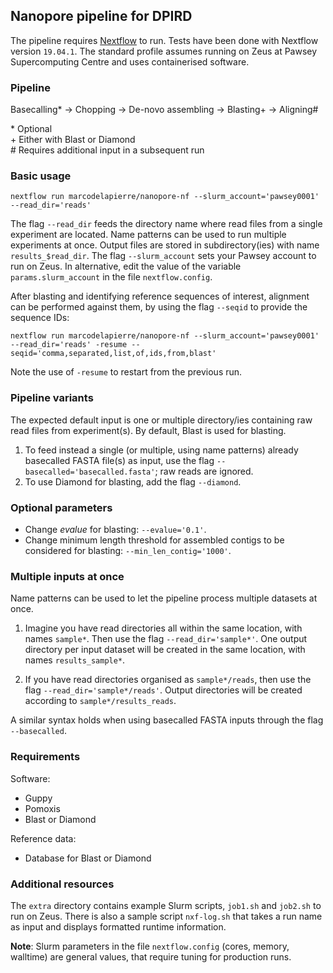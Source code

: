 ## Nanopore pipeline for DPIRD

The pipeline requires [Nextflow](https://github.com/nextflow-io/nextflow) to run. 
Tests have been done with Nextflow version `19.04.1`. 
The standard profile assumes running on Zeus at Pawsey Supercomputing Centre and uses containerised software.


### Pipeline

Basecalling\* -> Chopping -> De-novo assembling -> Blasting\+ -> Aligning\#

\* Optional  
\+ Either with Blast or Diamond  
\# Requires additional input in a subsequent run


### Basic usage

```
nextflow run marcodelapierre/nanopore-nf --slurm_account='pawsey0001' --read_dir='reads'
```

The flag `--read_dir` feeds the directory name where read files from a single experiment are located. 
Name patterns can be used to run multiple experiments at once. Output files are stored in subdirectory(ies) with name `results_$read_dir`. 
The flag `--slurm_account` sets your Pawsey account to run on Zeus. In alternative, edit the value of the variable `params.slurm_account` in the file `nextflow.config`.

After blasting and identifying reference sequences of interest, alignment can be performed against them, by using the flag `--seqid` to provide the sequence IDs:

```
nextflow run marcodelapierre/nanopore-nf --slurm_account='pawsey0001' --read_dir='reads' -resume --seqid='comma,separated,list,of,ids,from,blast'
```

Note the use of `-resume` to restart from the previous run.


### Pipeline variants

The expected default input is one or multiple directory/ies containing raw read files from experiment(s). By default, Blast is used for blasting.

1. To feed instead a single (or multiple, using name patterns) already basecalled FASTA file(s) as input, use the flag `--basecalled='basecalled.fasta'`; raw reads are ignored.
2. To use Diamond for blasting, add the flag `--diamond`.


### Optional parameters

* Change *evalue* for blasting: `--evalue='0.1'`.
* Change minimum length threshold for assembled contigs to be considered for blasting: `--min_len_contig='1000'`.


### Multiple inputs at once

Name patterns can be used to let the pipeline process multiple datasets at once.

1. Imagine you have read directories all within the same location, with names `sample*`. Then use the flag `--read_dir='sample*'`. One output directory per input dataset will be created in the same location, with names `results_sample*`.

2. If you have read directories organised as `sample*/reads`, then use the flag `--read_dir='sample*/reads'`. Output directories will be created according to `sample*/results_reads`.

A similar syntax holds when using basecalled FASTA inputs through the flag `--basecalled`.


### Requirements

Software:
* Guppy
* Pomoxis
* Blast or Diamond

Reference data:
* Database for Blast or Diamond


### Additional resources

The `extra` directory contains example Slurm scripts, `job1.sh` and `job2.sh` to run on Zeus. There is also a sample script `nxf-log.sh` that takes a run name as input and displays formatted runtime information.


**Note**: Slurm parameters in the file `nextflow.config` (cores, memory, walltime) are general values, that require tuning for production runs.
